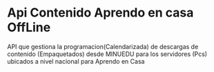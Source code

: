 # Api Contenido Aprendo en casa OffLine
API que gestiona la programacion(Calendarizada) de descargas de contenido (Empaquetados) desde MINUEDU para los servidores (Pcs) ubicados a nivel nacional para Aprendo en Casa

